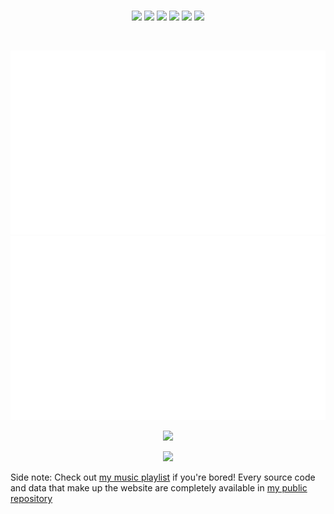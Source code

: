 <br>
<p align="center"> 
    <img src="https://img.shields.io/badge/Assembly-000000?style=for-the-badge&logo;logo=Assembly&amp;logoColor=white">
    <img src="https://img.shields.io/badge/c-%2300599C.svg?style=for-the-badge&logo=c&logoColor=white">
    <img src="https://img.shields.io/badge/Python-3776AB?style=for-the-badge&logo=python&logoColor=white">
    <img src="https://img.shields.io/badge/go-%2300ADD8.svg?style=for-the-badge&logo=go&logoColor=white">
    <img src="https://img.shields.io/badge/Linux-FCC624?style=for-the-badge&logo=linux&logoColor=black">
    <img src="https://img.shields.io/badge/NeoVim-%2357A143.svg?&style=for-the-badge&logo=neovim&logoColor=white">
  <br>
</p>

<br>
<p align="center">
    <img src="https://github.com/KnightChaser/github-stats-copy/blob/master/generated/overview.svg">
    <img src="https://github.com/KnightChaser/github-stats-copy/blob/master/generated/languages.svg">
</p>

<p align="center">
  <!-- ☆NEW☆ cute visit counter -->
  <img src="https://count.getloli.com/@githubKnightChaser?name=githubKnightChaser&theme=gelbooru&padding=7&offset=0&align=top&scale=1&pixelated=1&darkmode=auto">
</p>

<p align="center">
  <!-- <img src="https://gpvc.arturio.dev/x3onkait"> -->
  <!-- Why the counter widget below stopped working?!?! (12.5K views total) -->
  <!-- <a href="https://hits.seeyoufarm.com"><img src="https://hits.seeyoufarm.com/api/count/incr/badge.svg?url=https%3A%2F%2Fgithub.com%2FKnightChaser&count_bg=%2379C83D&title_bg=%23555555&icon=codeigniter.svg&icon_color=%23E7E7E7&title=page%20hits&edge_flat=false"/></a> -->
  <img src="https://wakatime.com/badge/user/eb7e471e-bc4c-4458-9094-7ca50b86d23f.svg">
</p>

<!-- <p align="center">
  <img src="https://img.shields.io/badge/dynamic/json?style=for-the-badge&labelColor=black&color=%23ffa116&label=Solved&query=solvedOverTotal&url=https%3A%2F%2Fleetcode-badge.vercel.app%2Fapi%2Fusers%2Fknightchaser&logo=leetcode&logoColor=yellow">
</p> -->

Side note: Check out [my music playlist](https://knightchaser.github.io/music/) if you're bored! Every source code and data that make up the website are completely available in [my public repository](https://github.com/KnightChaser/music)
